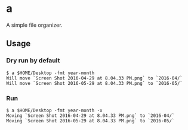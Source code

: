 # a

A simple file organizer.

## Usage

### Dry run by default

```shell
$ a $HOME/Desktop -fmt year-month
Will move `Screen Shot 2016-04-29 at 8.04.33 PM.png` to `2016-04/`
Will move `Screen Shot 2016-05-29 at 8.04.33 PM.png` to `2016-05/`
```

### Run

```shell
$ a $HOME/Desktop -fmt year-month -x
Moving `Screen Shot 2016-04-29 at 8.04.33 PM.png` to `2016-04/`
Moving `Screen Shot 2016-05-29 at 8.04.33 PM.png` to `2016-05/`
```
